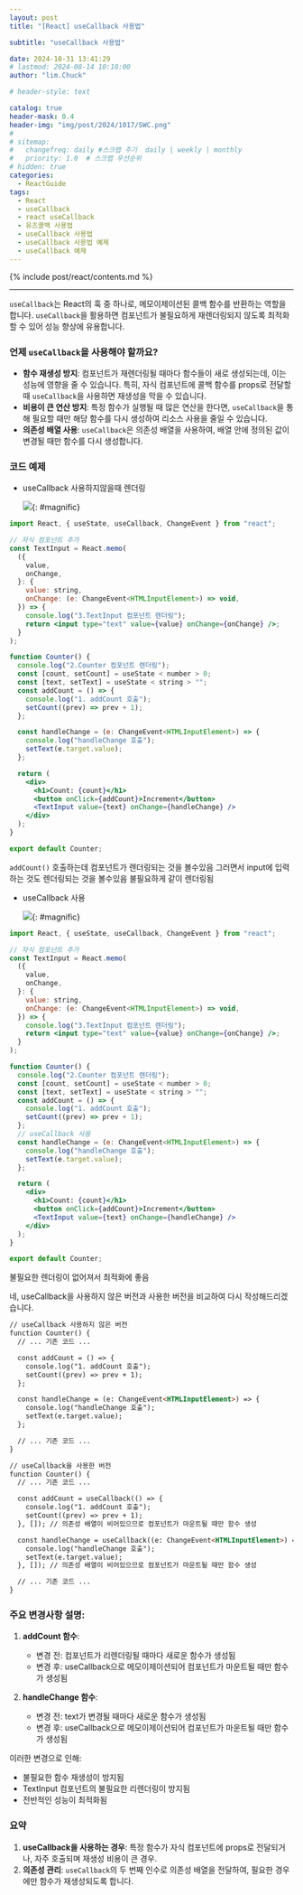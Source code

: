 ```yaml
---
layout: post
title: "[React] useCallback 사용법"

subtitle: "useCallback 사용법"

date: 2024-10-31 13:41:29
# lastmod: 2024-08-14 10:10:00
author: "lim.Chuck"

# header-style: text

catalog: true
header-mask: 0.4
header-img: "img/post/2024/1017/SWC.png"
#
# sitemap:
#   changefreq: daily #스크랩 주기  daily | weekly | monthly
#   priority: 1.0  # 스크랩 우선순위
# hidden: true
categories:
  - ReactGuide
tags:
  - React
  - useCallback
  - react useCallback
  - 유즈콜백 사용법
  - useCallback 사용법
  - useCallback 사용법 예제
  - useCallback 예제
---
```


{% include post/react/contents.md %}

---

`useCallback`는 React의 훅 중 하나로, 메모이제이션된 콜백 함수를 반환하는 역할을 합니다. `useCallback`을 활용하면 컴포넌트가 불필요하게 재렌더링되지 않도록 최적화할 수 있어 성능 향상에 유용합니다.

### 언제 `useCallback`을 사용해야 할까요?

- **함수 재생성 방지**: 컴포넌트가 재렌더링될 때마다 함수들이 새로 생성되는데, 이는 성능에 영향을 줄 수 있습니다. 특히, 자식 컴포넌트에 콜백 함수를 props로 전달할 때 `useCallback`을 사용하면 재생성을 막을 수 있습니다.
- **비용이 큰 연산 방지**: 특정 함수가 실행될 때 많은 연산을 한다면, `useCallback`을 통해 필요할 때만 해당 함수를 다시 생성하여 리소스 사용을 줄일 수 있습니다.
- **의존성 배열 사용**: `useCallback`은 의존성 배열을 사용하여, 배열 안에 정의된 값이 변경될 때만 함수를 다시 생성합니다.

### 코드 예제

- useCallback 사용하지않을때 렌더링

  ![](/img/post/2024/1031/1.gif){: #magnific}

```jsx
import React, { useState, useCallback, ChangeEvent } from "react";

// 자식 컴포넌트 추가
const TextInput = React.memo(
  ({
    value,
    onChange,
  }: {
    value: string,
    onChange: (e: ChangeEvent<HTMLInputElement>) => void,
  }) => {
    console.log("3.TextInput 컴포넌트 렌더링");
    return <input type="text" value={value} onChange={onChange} />;
  }
);

function Counter() {
  console.log("2.Counter 컴포넌트 렌더링");
  const [count, setCount] = useState < number > 0;
  const [text, setText] = useState < string > "";
  const addCount = () => {
    console.log("1. addCount 호출");
    setCount((prev) => prev + 1);
  };

  const handleChange = (e: ChangeEvent<HTMLInputElement>) => {
    console.log("handleChange 호출");
    setText(e.target.value);
  };

  return (
    <div>
      <h1>Count: {count}</h1>
      <button onClick={addCount}>Increment</button>
      <TextInput value={text} onChange={handleChange} />
    </div>
  );
}

export default Counter;
```

`addCount()` 호출하는데 컴포넌트가 렌더링되는 것을 볼수있음 그러면서 input에 입력하는 것도 렌더링되는 것을 볼수있음 불필요하게 같이 렌더링됨

- useCallback 사용

  ![](/img/post/2024/1031/2.gif){: #magnific}

```jsx
import React, { useState, useCallback, ChangeEvent } from "react";

// 자식 컴포넌트 추가
const TextInput = React.memo(
  ({
    value,
    onChange,
  }: {
    value: string,
    onChange: (e: ChangeEvent<HTMLInputElement>) => void,
  }) => {
    console.log("3.TextInput 컴포넌트 렌더링");
    return <input type="text" value={value} onChange={onChange} />;
  }
);

function Counter() {
  console.log("2.Counter 컴포넌트 렌더링");
  const [count, setCount] = useState < number > 0;
  const [text, setText] = useState < string > "";
  const addCount = () => {
    console.log("1. addCount 호출");
    setCount((prev) => prev + 1);
  };
  // useCallback 사용
  const handleChange = (e: ChangeEvent<HTMLInputElement>) => {
    console.log("handleChange 호출");
    setText(e.target.value);
  };

  return (
    <div>
      <h1>Count: {count}</h1>
      <button onClick={addCount}>Increment</button>
      <TextInput value={text} onChange={handleChange} />
    </div>
  );
}

export default Counter;
```

불필요한 렌더링이 없어져서 최적화에 좋음

네, useCallback을 사용하지 않은 버전과 사용한 버전을 비교하여 다시 작성해드리겠습니다.

```jsx:_posts/front/react/2024-10-31-useCallback.md
// useCallback 사용하지 않은 버전
function Counter() {
  // ... 기존 코드 ...

  const addCount = () => {
    console.log("1. addCount 호출");
    setCount((prev) => prev + 1);
  };

  const handleChange = (e: ChangeEvent<HTMLInputElement>) => {
    console.log("handleChange 호출");
    setText(e.target.value);
  };

  // ... 기존 코드 ...
}

// useCallback을 사용한 버전
function Counter() {
  // ... 기존 코드 ...

  const addCount = useCallback(() => {
    console.log("1. addCount 호출");
    setCount((prev) => prev + 1);
  }, []); // 의존성 배열이 비어있으므로 컴포넌트가 마운트될 때만 함수 생성

  const handleChange = useCallback((e: ChangeEvent<HTMLInputElement>) => {
    console.log("handleChange 호출");
    setText(e.target.value);
  }, []); // 의존성 배열이 비어있으므로 컴포넌트가 마운트될 때만 함수 생성

  // ... 기존 코드 ...
}
```

### 주요 변경사항 설명:

1. **addCount 함수**:

   - 변경 전: 컴포넌트가 리렌더링될 때마다 새로운 함수가 생성됨
   - 변경 후: useCallback으로 메모이제이션되어 컴포넌트가 마운트될 때만 함수가 생성됨

2. **handleChange 함수**:
   - 변경 전: text가 변경될 때마다 새로운 함수가 생성됨
   - 변경 후: useCallback으로 메모이제이션되어 컴포넌트가 마운트될 때만 함수가 생성됨

이러한 변경으로 인해:

- 불필요한 함수 재생성이 방지됨
- TextInput 컴포넌트의 불필요한 리렌더링이 방지됨
- 전반적인 성능이 최적화됨

### 요약

1. **useCallback을 사용하는 경우**: 특정 함수가 자식 컴포넌트에 props로 전달되거나, 자주 호출되며 재생성 비용이 큰 경우.
2. **의존성 관리**: `useCallback`의 두 번째 인수로 의존성 배열을 전달하여, 필요한 경우에만 함수가 재생성되도록 합니다.
